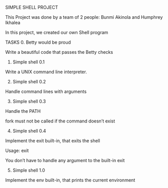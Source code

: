 SIMPLE SHELL PROJECT

This Project was done by a team of 2 people: Bunmi Akinola and Humphrey Ikhalea

In this project, we created our own Shell program

TASKS
0. Betty would be proud

Write a beautiful code that passes the Betty checks

1. Simple shell 0.1

Write a UNIX command line interpreter.

2. Simple shell 0.2

Handle command lines with arguments

3. Simple shell 0.3

Handle the PATH

fork must not be called if the command doesn’t exist

4. Simple shell 0.4

Implement the exit built-in, that exits the shell

Usage: exit

You don’t have to handle any argument to the built-in exit

5. Simple shell 1.0

Implement the env built-in, that prints the current environment
